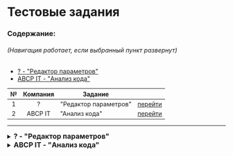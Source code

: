# Тестовые задания

### Содержание: 
###### (Навигация работает, если выбранный пункт развернут)
* [? - "Редактор параметров"](#тестовое-задание-редактор-параметров)
* [ABCP IT - "Анализ кода"](#тестовое-задание-анализ-кода)

| № |Компания|Задание| |
|:-:|:------:|-------|-|
| 1 | ?      |"Редактор параметров"|[перейти](#тестовое-задание-редактор-параметров)|
| 2 | ABCP IT|"Анализ кода"|[перейти](#тестовое-задание-анализ-кода)|

___

<details>
<summary>
    <b style="font-size: 16px">
        ? - "Редактор параметров"
    </b>
</summary>

## Тестовое задание "Редактор параметров"
![x][company-x]
![date-x][date-x]

### Задача

Есть следующие структуры данных, описывающие товар:
 * интерфейс `Model`
 * набор параметров товара `Param[]`
 
Необходимо реализовать на [![React][React.js]][React-url] компоненты, которые позволяют редактировать структуру `Model`:
 - проставлять значения параметров 
 - при этом параметры должны выводиться все
 - параметры сразу должны быть доступны для редактирования
 - переданные значения в структуре проставлены в форме редактирования, которые передаются в `params: Param[]`
 - переданные значения так же позволяют получить полную структуру в методе `getModel()` – содержащую все проставленные значения параметров. 
  
Решение должно быть легко расширяемым (например, позволять легко добавлять новые типы параметров – не только текстовые, но, например, числовые или со списком значений). Ваша реализация должна работать только с текстовыми параметрами `Input` – тип `string`.

Решение необходимо оформить в виде одного файла со всеми компонентами и типами которые используются.

```ts
interface Param {
   id: number;
   name: string;
   type: ‘string’;
}

interface ParamValue {
    paramId: number;
    value: string;
}

interface Model {
    paramValues: ParamValue[];
    colors: Color[];
}

interface Props {
    params: Param[];
    model: Model;
}

class ParamEditor extends React.Component<Props, State> {
    public getModel(): Model {
    }
}
```
### Примеры

* Пример структуры:
  * params:
    ```json
    [
        {
            "id": 1,
            "name": "Назначение"
        },
        {
            "id": 2,
            "name": "Длина"
        }
    ]
    ```
  * model:
    ```json
    {
        "paramValues": [
            {
            "paramId": 1,
            "value": "повседневное"
            },
            {
            "paramId": 2,
            "value": "макси"
            }
        ] 
    }
    ```


* Пример, как должен выглядеть редактор для указанных моделей:

  ![Example Screen Shot][example-img]

### Дополнительно

По личной инициативе дополнительно реализовано:
1) Создание новых параметров и их начальных значений
2) Имитация получения данных с сервера (с помощью `Promise`)

<!-- MARKDOWN LINKS & IMAGES -->
[date-x]: https://img.shields.io/badge/Дата_выполнения-15.05.2024-x
[example-img]: /example_img.png
[React.js]: https://img.shields.io/badge/React-20232A?style=flat&logo=react&logoColor=61DAFB
 <!-- style : [flat, flat-square, plastic, for-the-badge, social] -->
[React-url]: https://reactjs.org/
[company-x]: https://img.shields.io/badge/Компания--blue

>###### Есть следующие структуры данных, описывающих товар – интерфейс Model и набор параметров этого товара. Необходимо реализовать на React компоненты, которые позволяют редактировать структуру Model – проставлять значения параметров при этом параметры должны выводиться все и сразу должны быть доступны для редактирования, а переданные значения в структуре проставлены в форме редактирования, которые передаются в params: Param[], а так же позволяют получить полную структуру в методе getModel() – содержащую все проставленные значения параметров. Решение должно быть легко расширяемым (например, позволять легко добавлять новые типы параметров – не только текстовые, но например числовые или со списком значений) Ваша реализация должна работать только с текстовыми параметрами Input – тип string.
___
___
</details>

<details>
<summary>
    <b style="font-size: 16px">
        ABCP IT - "Анализ кода"
    </b>
</summary>

## Тестовое задание "Анализ кода"
 [![ABCP IT][company-abcp]][abcp-url] 
 ![ABCP IT][date-abcp]

### Задача

Ознакомиться с программным кодом и предложить варианты для его улучшения с обязавтельным текстовым описанием на русском.

#### Доп. требования:

* исправить синтаксические ошибки
* сделать перехват возможных исключений
* улучшить читаемость кода
* написать кастомный хук `useThrottle` и использовать его, там где это нужно

* желательно использование `React.memo` и `React.useCallback` там где это имеет смысл

* будет большим плюсом - закэшировать получение случайного пользователя
* указать правильные типы
* по возможности прислать вариант в [![CodeSandbox][CodeSandbox]][CodeSandbox-url]

### Программный код для анализа

```tsx
import React, { useState } from "react";

const URL = "https://jsonplaceholder.typicode.com/users";

type Company = {
  bs: string;
  catchPhrase: string;
  name: string;
};

type User = {
  id: number;
  email: string;
  name: string;
  phone: string;
  username: string;
  website: string;
  company: Company;
  address: any
};

interface IButtonProps {
  onClick: any;
}

function Button({ onClick }: IButtonProps): JSX.Element {
  return (
    <button type="button" onClick={onClick}>
      get random user
    </button>
  );
}

interface IUserInfoProps {
  user: User;
}

function UserInfo({ user }: IUserInfoProps): JSX.Element {
  return (
    <table>
      <thead>
        <tr>
          <th>Username</th>
          <th>Phone number</th>
        </tr>
      </thead>
      <tbody>
        <tr>
          <td>{user.name}</td>
          <td>{user.phone}</td>
        </tr>
      </tbody>
    </table>
  );
}

function App(): JSX.Element {
  const [item, setItem] = useState<Record<number, User>>(null);

  const receiveRandomUser = async () => {
    const id = Math.floor(Math.random() * (10 - 1)) + 1;
    const response = await fetch(`${URL}/${id}`);
    const _user = (await response.json()) as User;
    setItem(_user);
  };

  const handleButtonClick = (
    event: React.MouseEvent<HTMLButtonElement, MouseEvent>
  ) => {
    event.stopPropagation();
    receiveRandomUser();
  };

  return (
    <div>
      <header>Get a random user</header>
      <Button onClick={handleButtonClick} />
      <UserInfo user={item} />
    </div>
  );
}

export default App;
```

[date-abcp]: https://img.shields.io/badge/Дата_выполнения-18.05.2024-x
[company-abcp]: https://img.shields.io/badge/Компания-ABCP%20IT-blue
[abcp-url]: https://www.abcp.ru/
[CodeSandbox]: https://img.shields.io/badge/CodeSandbox-black?style=flat&logo=CodeSandbox&logoColor=#151515
[CodeSandbox-url]: https://codesandbox.io
___
___
</details>